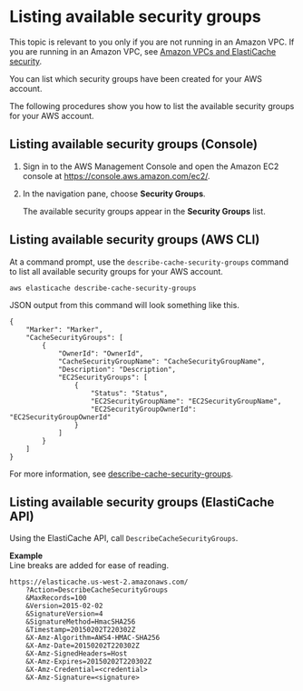 # Listing available security groups<a name="SecurityGroups.Listing"></a>

This topic is relevant to you only if you are not running in an Amazon VPC\. If you are running in an Amazon VPC, see [Amazon VPCs and ElastiCache security](VPCs.md)\.

You can list which security groups have been created for your AWS account\.

The following procedures show you how to list the available security groups for your AWS account\.

## Listing available security groups \(Console\)<a name="SecurityGroups.Listing.CON"></a>

1. Sign in to the AWS Management Console and open the Amazon EC2 console at [https://console\.aws\.amazon\.com/ec2/](https://console.aws.amazon.com/ec2/)\.

1. In the navigation pane, choose **Security Groups**\.

   The available security groups appear in the **Security Groups** list\.

## Listing available security groups \(AWS CLI\)<a name="SecurityGroups.Listing.CLI"></a>

At a command prompt, use the `describe-cache-security-groups` command to list all available security groups for your AWS account\.

```
aws elasticache describe-cache-security-groups
```

JSON output from this command will look something like this\.

```
{
    "Marker": "Marker",
    "CacheSecurityGroups": [
        {
            "OwnerId": "OwnerId",
            "CacheSecurityGroupName": "CacheSecurityGroupName",
            "Description": "Description",
            "EC2SecurityGroups": [
                {
                    "Status": "Status",
                    "EC2SecurityGroupName": "EC2SecurityGroupName",
                    "EC2SecurityGroupOwnerId": "EC2SecurityGroupOwnerId"
                }
            ]
        }
    ]
}
```

For more information, see [describe\-cache\-security\-groups](https://docs.aws.amazon.com/cli/latest/reference/elasticache/describe-cache-security-groups.html)\.

## Listing available security groups \(ElastiCache API\)<a name="SecurityGroups.Listing.API"></a>

Using the ElastiCache API, call `DescribeCacheSecurityGroups`\.

**Example**  
Line breaks are added for ease of reading\.  

```
https://elasticache.us-west-2.amazonaws.com/
    ?Action=DescribeCacheSecurityGroups
    &MaxRecords=100
    &Version=2015-02-02
    &SignatureVersion=4
    &SignatureMethod=HmacSHA256
    &Timestamp=20150202T220302Z
    &X-Amz-Algorithm=AWS4-HMAC-SHA256
    &X-Amz-Date=20150202T220302Z
    &X-Amz-SignedHeaders=Host
    &X-Amz-Expires=20150202T220302Z
    &X-Amz-Credential=<credential>
    &X-Amz-Signature=<signature>
```